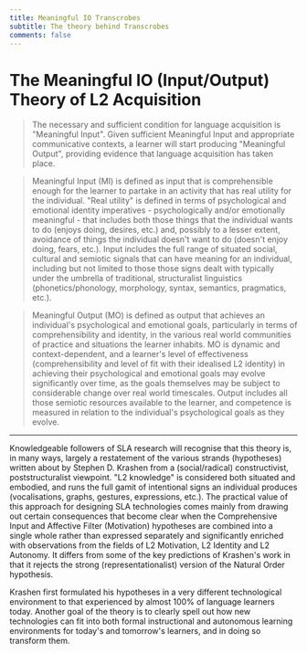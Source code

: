 ```yaml
---
title: Meaningful IO Transcrobes
subtitle: The theory behind Transcrobes
comments: false
---
```


# The Meaningful IO (Input/Output) Theory of L2 Acquisition

> The necessary and sufficient condition for language acquisition is "Meaningful Input". Given sufficient Meaningful Input and appropriate communicative contexts, a learner will start producing "Meaningful Output", providing evidence that language acquisition has taken place.

> Meaningful Input (MI) is defined as input that is comprehensible enough for the learner to partake in an activity that has real utility for the individual. "Real utility" is defined in terms of psychological and emotional identity imperatives - psychologically and/or emotionally meaningful - that includes both those things that the individual wants to do (enjoys doing, desires, etc.) and, possibly to a lesser extent, avoidance of things the individual doesn't want to do (doesn't enjoy doing, fears, etc.). Input includes the full range of situated social, cultural and semiotic signals that can have meaning for an individual, including but not limited to those those signs dealt with typically under the umbrella of traditional, structuralist linguistics (phonetics/phonology, morphology, syntax, semantics, pragmatics, etc.).

> Meaningful Output (MO) is defined as output that achieves an individual's psychological and emotional goals, particularly in terms of comprehensibility and identity, in the various real world communities of practice and situations the learner inhabits. MO is dynamic and context-dependent, and a learner's level of effectiveness (comprehensibility and level of fit with their idealised L2 identity) in achieving their psychological and emotional goals may evolve significantly over time, as the goals themselves may be subject to considerable change over real world timescales. Output includes all those semiotic resources available to the learner, and competence is measured in relation to the individual's psychological goals as they evolve.

---

Knowledgeable followers of SLA research will recognise that this theory is, in many ways, largely a restatement of the various strands (hypotheses) written about by Stephen D. Krashen from a (social/radical) constructivist, poststructuralist viewpoint. "L2 knowledge" is considered both situated and embodied, and runs the full gamit of intentional signs an individual produces (vocalisations, graphs, gestures, expressions, etc.). The practical value of this approach for designing SLA technologies comes mainly from drawing out certain consequences that become clear when the Comprehensive Input and Affective Filter (Motivation) hypotheses are combined into a single whole rather than expressed separately and significantly enriched with observations from the fields of L2 Motivation, L2 Identity and L2 Autonomy. It differs from some of the key predictions of Krashen's work in that it rejects the strong (representationalist) version of the Natural Order hypothesis.

Krashen first formulated his hypotheses in a very different technological environment to that experienced by almost 100% of language learners today. Another goal of the theory is to clearly spell out how new technologies can fit into both formal instructional and autonomous learning environments for today's and tomorrow's learners, and in doing so transform them.
